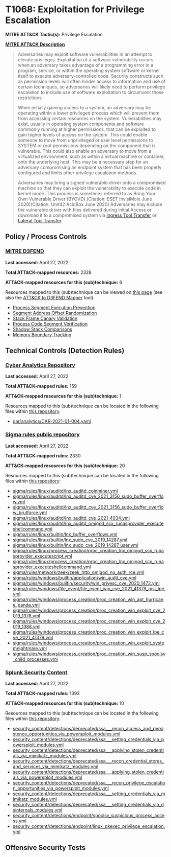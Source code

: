 # T1068: Exploitation for Privilege Escalation
**MITRE ATT&CK Tactic(s):** Privilege Escalation

**[MITRE ATT&CK Description](https://attack.mitre.org/techniques/T1068)**
<blockquote>Adversaries may exploit software vulnerabilities in an attempt to elevate privileges. Exploitation of a software vulnerability occurs when an adversary takes advantage of a programming error in a program, service, or within the operating system software or kernel itself to execute adversary-controlled code. Security constructs such as permission levels will often hinder access to information and use of certain techniques, so adversaries will likely need to perform privilege escalation to include use of software exploitation to circumvent those restrictions.

When initially gaining access to a system, an adversary may be operating within a lower privileged process which will prevent them from accessing certain resources on the system. Vulnerabilities may exist, usually in operating system components and software commonly running at higher permissions, that can be exploited to gain higher levels of access on the system. This could enable someone to move from unprivileged or user level permissions to SYSTEM or root permissions depending on the component that is vulnerable. This could also enable an adversary to move from a virtualized environment, such as within a virtual machine or container, onto the underlying host. This may be a necessary step for an adversary compromising an endpoint system that has been properly configured and limits other privilege escalation methods.

Adversaries may bring a signed vulnerable driver onto a compromised machine so that they can exploit the vulnerability to execute code in kernel mode. This process is sometimes referred to as Bring Your Own Vulnerable Driver (BYOVD).(Citation: ESET InvisiMole June 2020)(Citation: Unit42 AcidBox June 2020) Adversaries may include the vulnerable driver with files delivered during Initial Access or download it to a compromised system via [Ingress Tool Transfer](https://attack.mitre.org/techniques/T1105) or [Lateral Tool Transfer](https://attack.mitre.org/techniques/T1570).</blockquote>

## Policy / Process Controls
### [MITRE D3FEND](https://d3fend.mitre.org/)
**Last accessed:** April 27, 2022

**Total ATT&CK-mapped resources:** 2328

**ATT&CK-mapped resources for this (sub)technique:** 6

Resources mapped to this (sub)technique can be viewed on [this page](https://d3fend.mitre.org/) (see also the [ATT&CK to D3FEND Mapper](https://d3fend.mitre.org/tools/attack-mapper) tool):

* [Process Segment Execution Prevention](https://d3fend.mitre.org/techniques/d3f:ProcessSegmentExecutionPrevention)
* [Segment Address Offset Randomization](https://d3fend.mitre.org/techniques/d3f:SegmentAddressOffsetRandomization)
* [Stack Frame Canary Validation](https://d3fend.mitre.org/techniques/d3f:StackFrameCanaryValidation)
* [Process Code Segment Verification](https://d3fend.mitre.org/techniques/d3f:ProcessCodeSegmentVerification)
* [Shadow Stack Comparisons](https://d3fend.mitre.org/techniques/d3f:ShadowStackComparisons)
* [Memory Boundary Tracking](https://d3fend.mitre.org/techniques/d3f:MemoryBoundaryTracking)

## Technical Controls (Detection Rules)
### [Cyber Analytics Repository](https://car.mitre.org)
**Last accessed:** April 27, 2022

**Total ATT&CK-mapped rules:** 159

**ATT&CK-mapped resources for this (sub)technique:** 1

Resources mapped to this (sub)technique can be located in the following files within [this repository](https://github.com/mitre-attack/car/blob/master/analytics):

* [car/analytics/CAR-2021-01-004.yaml](https://github.com/mitre-attack/car/blob/master/analytics/CAR-2021-01-004.yaml)

### [Sigma rules public repository](https://github.com/SigmaHQ/sigma)
**Last accessed:** April 27, 2022

**Total ATT&CK-mapped rules:** 2330

**ATT&CK-mapped resources for this (sub)technique:** 20

Resources mapped to this (sub)technique can be located in the following files within [this repository](https://github.com/SigmaHQ/sigma/tree/master/rules):

* [sigma/rules/linux/auditd/lnx_auditd_coinminer.yml](https://github.com/SigmaHQ/sigma/blob/master/rules/linux/auditd/lnx_auditd_coinminer.yml)
* [sigma/rules/linux/auditd/lnx_auditd_cve_2021_3156_sudo_buffer_overflow.yml](https://github.com/SigmaHQ/sigma/blob/master/rules/linux/auditd/lnx_auditd_cve_2021_3156_sudo_buffer_overflow.yml)
* [sigma/rules/linux/auditd/lnx_auditd_cve_2021_3156_sudo_buffer_overflow_brutforce.yml](https://github.com/SigmaHQ/sigma/blob/master/rules/linux/auditd/lnx_auditd_cve_2021_3156_sudo_buffer_overflow_brutforce.yml)
* [sigma/rules/linux/auditd/lnx_auditd_cve_2021_4034.yml](https://github.com/SigmaHQ/sigma/blob/master/rules/linux/auditd/lnx_auditd_cve_2021_4034.yml)
* [sigma/rules/linux/auditd/lnx_auditd_omigod_scx_runasprovider_executeshellcommand.yml](https://github.com/SigmaHQ/sigma/blob/master/rules/linux/auditd/lnx_auditd_omigod_scx_runasprovider_executeshellcommand.yml)
* [sigma/rules/linux/builtin/lnx_buffer_overflows.yml](https://github.com/SigmaHQ/sigma/blob/master/rules/linux/builtin/lnx_buffer_overflows.yml)
* [sigma/rules/linux/builtin/lnx_sudo_cve_2019_14287.yml](https://github.com/SigmaHQ/sigma/blob/master/rules/linux/builtin/lnx_sudo_cve_2019_14287.yml)
* [sigma/rules/linux/builtin/lnx_sudo_cve_2019_14287_user.yml](https://github.com/SigmaHQ/sigma/blob/master/rules/linux/builtin/lnx_sudo_cve_2019_14287_user.yml)
* [sigma/rules/linux/process_creation/proc_creation_lnx_omigod_scx_runasprovider_executescript.yml](https://github.com/SigmaHQ/sigma/blob/master/rules/linux/process_creation/proc_creation_lnx_omigod_scx_runasprovider_executescript.yml)
* [sigma/rules/linux/process_creation/proc_creation_lnx_omigod_scx_runasprovider_executeshellcommand.yml](https://github.com/SigmaHQ/sigma/blob/master/rules/linux/process_creation/proc_creation_lnx_omigod_scx_runasprovider_executeshellcommand.yml)
* [sigma/rules/network/zeek/zeek_http_omigod_no_auth_rce.yml](https://github.com/SigmaHQ/sigma/blob/master/rules/network/zeek/zeek_http_omigod_no_auth_rce.yml)
* [sigma/rules/windows/builtin/application/win_audit_cve.yml](https://github.com/SigmaHQ/sigma/blob/master/rules/windows/builtin/application/win_audit_cve.yml)
* [sigma/rules/windows/builtin/security/win_privesc_cve_2020_1472.yml](https://github.com/SigmaHQ/sigma/blob/master/rules/windows/builtin/security/win_privesc_cve_2020_1472.yml)
* [sigma/rules/windows/file_event/file_event_win_cve_2021_41379_msi_lpe.yml](https://github.com/SigmaHQ/sigma/blob/master/rules/windows/file_event/file_event_win_cve_2021_41379_msi_lpe.yml)
* [sigma/rules/windows/process_creation/proc_creation_win_apt_hurricane_panda.yml](https://github.com/SigmaHQ/sigma/blob/master/rules/windows/process_creation/proc_creation_win_apt_hurricane_panda.yml)
* [sigma/rules/windows/process_creation/proc_creation_win_exploit_cve_2019_1378.yml](https://github.com/SigmaHQ/sigma/blob/master/rules/windows/process_creation/proc_creation_win_exploit_cve_2019_1378.yml)
* [sigma/rules/windows/process_creation/proc_creation_win_exploit_cve_2019_1388.yml](https://github.com/SigmaHQ/sigma/blob/master/rules/windows/process_creation/proc_creation_win_exploit_cve_2019_1388.yml)
* [sigma/rules/windows/process_creation/proc_creation_win_exploit_lpe_cve_2021_41379.yml](https://github.com/SigmaHQ/sigma/blob/master/rules/windows/process_creation/proc_creation_win_exploit_lpe_cve_2021_41379.yml)
* [sigma/rules/windows/process_creation/proc_creation_win_exploit_systemnightmare.yml](https://github.com/SigmaHQ/sigma/blob/master/rules/windows/process_creation/proc_creation_win_exploit_systemnightmare.yml)
* [sigma/rules/windows/process_creation/proc_creation_win_susp_spoolsv_child_processes.yml](https://github.com/SigmaHQ/sigma/blob/master/rules/windows/process_creation/proc_creation_win_susp_spoolsv_child_processes.yml)

### [Splunk Security Content](https://github.com/splunk/security_content)
**Last accessed:** April 27, 2022

**Total ATT&CK-mapped rules:** 1393

**ATT&CK-mapped resources for this (sub)technique:** 10

Resources mapped to this (sub)technique can be located in the following files within [this repository](https://github.com/splunk/security_content/tree/develop/detections):

* [security_content/detections/deprecated/ssa___recon_access_and_persistence_opportunities_via_powersploit_modules.yml](https://github.com/splunk/security_content/blob/develop/detections/deprecated/ssa___recon_access_and_persistence_opportunities_via_powersploit_modules.yml)
* [security_content/detections/deprecated/ssa___setting_credentials_via_powersploit_modules.yml](https://github.com/splunk/security_content/blob/develop/detections/deprecated/ssa___setting_credentials_via_powersploit_modules.yml)
* [security_content/detections/deprecated/ssa___applying_stolen_credentials_via_mimikatz_modules.yml](https://github.com/splunk/security_content/blob/develop/detections/deprecated/ssa___applying_stolen_credentials_via_mimikatz_modules.yml)
* [security_content/detections/deprecated/ssa___recon_credential_stores_and_services_via_mimikatz_modules.yml](https://github.com/splunk/security_content/blob/develop/detections/deprecated/ssa___recon_credential_stores_and_services_via_mimikatz_modules.yml)
* [security_content/detections/deprecated/ssa___applying_stolen_credentials_via_powersploit_modules.yml](https://github.com/splunk/security_content/blob/develop/detections/deprecated/ssa___applying_stolen_credentials_via_powersploit_modules.yml)
* [security_content/detections/deprecated/ssa___recon_privilege_escalation_opportunities_via_powersploit_modules.yml](https://github.com/splunk/security_content/blob/develop/detections/deprecated/ssa___recon_privilege_escalation_opportunities_via_powersploit_modules.yml)
* [security_content/detections/deprecated/ssa___setting_credentials_via_mimikatz_modules.yml](https://github.com/splunk/security_content/blob/develop/detections/deprecated/ssa___setting_credentials_via_mimikatz_modules.yml)
* [security_content/detections/deprecated/ssa___setting_credentials_via_dsinternals_modules.yml](https://github.com/splunk/security_content/blob/develop/detections/deprecated/ssa___setting_credentials_via_dsinternals_modules.yml)
* [security_content/detections/endpoint/spoolsv_suspicious_process_access.yml](https://github.com/splunk/security_content/blob/develop/detections/endpoint/spoolsv_suspicious_process_access.yml)
* [security_content/detections/endpoint/linux_pkexec_privilege_escalation.yml](https://github.com/splunk/security_content/blob/develop/detections/endpoint/linux_pkexec_privilege_escalation.yml)


## Offensive Security Tests
